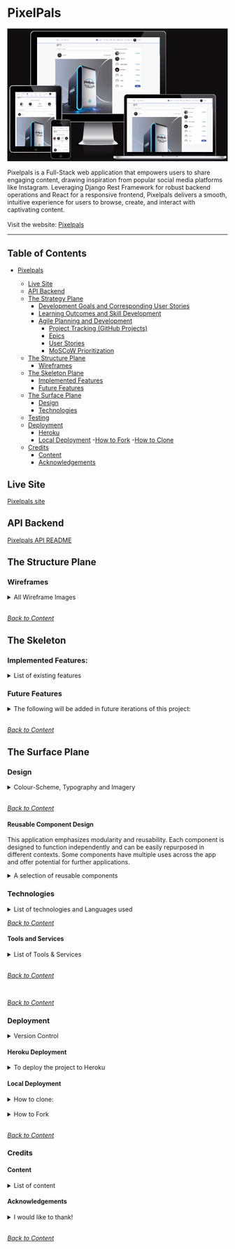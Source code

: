 # PixelPals

![x](documentation/readme-image/PixelGif.gif)

Pixelpals is a Full-Stack web application that empowers users to share engaging content, drawing inspiration from popular social media platforms like Instagram. Leveraging Django Rest Framework for robust backend operations and React for a responsive frontend, Pixelpals delivers a smooth, intuitive experience for users to browse, create, and interact with captivating content.
<br>
<br>
Visit the website: [Pixelpals](https://pixelpals-pp5-ee2d5ecf265c.herokuapp.com/)
<br>

<hr>

## Table of Contents

- [Pixelpals](#pixelpals)

  - [Live Site](#live-site)
  - [API Backend](#api-backend)
  - [The Strategy Plane](#the-strategy-plane)
    - [Development Goals and Corresponding User Stories](#development-goals-and-corresponding-user-stories)
    - [Learning Outcomes and Skill Development](#learning-outcomes-and-skill-development)
    - [Agile Planning and Development](#agile-planning-and-development)
      - [Project Tracking (GitHub Projects)](#project-tracking-github-projects)
      - [Epics](#epics)
      - [User Stories](#user-stories)
      - [MoSCoW Prioritization](#moscow-prioritization)
  - [The Structure Plane](#the-structure-plane)
    - [Wireframes](#wireframes)
  - [The Skeleton Plane](#the-skeleton-plane)
    - [Implemented Features](#implemented-features)
    - [Future Features](#future-features)
  - [The Surface Plane](#the-surface-plane)
    - [Design](#design)
    - [Technologies](#technologies)
  - [Testing](#testing)
  - [Deployment](#deployment)
    - [Heroku](#heroku-deployment)
    - [Local Deployment](#local-deployment) -[How to Fork](#how-to-fork) -[How to Clone](#how-to-clone)
  - [Credits](#credits)
    - [Content](#content)
    - [Acknowledgements](#acknowledgements)

## Live Site

[Pixelpals site](https://pixelpals-pp5-ee2d5ecf265c.herokuapp.com/)

## API Backend

[Pixelpals API README](https://github.com/Enzolita/pixelpals-backend/blob/main/README.md)

## The Structure Plane

### Wireframes

<details>
<summary>All Wireframe Images</summary>
<br>

Login/Signup

![X](documentation/wireframes/wireframe-login_register.png)

Posts Page

![X](documentation/wireframes/wireframe-posts.png)

Post Page

![X](documentation/wireframes/wireframe-postdetail.png)

Profile

![X](documentation/wireframes/wireframe-profile.png)

Report

![X](documentation/wireframes/wireframe-report.png)

Log out

![X](documentation/wireframes/wireframe-logout.png)

</details>
<br>

_<span style="color: blue;">[Back to Content](#table-of-contents)</span>_

## The Skeleton

### Implemented Features:

<details>
<summary>List of existing features</summary>
<br>

**Defensive Features**

- Authorization checks - Keeping It Secure

  - Strong Authorization Checks: We’ve got layers of protection with JWT tokens and CORS headers. Only authorized users get in!
  - Access Control: Unauthorized? Sorry, but you’ll be sent packing. We always check your credentials before you get to see any user data.

- Form validation - Smooth and Error-Free Forms

  - Data Validation: We make sure your data is good to go, both on the frontend and backend.
  - Backup and default values

- Ready for Anything

  - Profile Pics: Don’t worry about broken images—default profile pictures have got your back.
  - Auto Profiles: Every new user gets a profile automatically. No null references.

- Error pages or as better known Oops! Pages

  - Error Pages: If you wander into the unknown, a “Page Not Found” error will guide you back on track.

**General Features**

  - Responsive Design: Looks Great Everywhere: Our site adjusts beautifully across all devices.
    Complete Control

  - User Interaction - Get Involved: Like, comment, follow—get the full experience based on your authorization status. Pixelpals administrator have superuser authority and manages full CRUD.

  - CRUD Operations: 
    - Create - users can register a new user account, authenticated users can create post(s) and create a comment(s)
    - Read - authenticated users can view their posts, comments, and their profile image.
    - Update - authenticated users can update their profile image, username and password, and edit and save comments, its title and save it.
    - Delete - authenticated users can delete their own comments and posts.

**SignIn/SignUp Page** <br>

Join the Fun: Creating an account is easy-peasy. After signing up, you’ll be whisked to the sign-in page. Already signed in? You’ll head straight to the home page.

![X](documentation/existing-feat/sign-in.png)

![X](documentation/existing-feat/sign-up.png)

**Navigation Bar** <br>
Always There for You: The navigation bar adapts to whether you’re signed in or not, and it looks great on any screen size.

![x](documentation/existing-feat/iph-nav.png)

![x](documentation/existing-feat/navbar.png)

**Profile Page**
<br>
Showcase Yourself: See detailed info about users, including posts, followers, and who they follow. If you follow them, it’s highlighted. Add personal touches with a dedicated info section. Follow or hide users unless it’s your own profile. All posts from the profile owner are displayed below. Click on the three dots and edit your profile, change username, change password

![x](documentation/existing-feat/profile-edit-dropdown.png)

![x](documentation/existing-feat/full-profile-own.png)

![x](documentation/existing-feat/edit-profile-bio.png)

![x](documentation/existing-feat/edit-profile-name.png)

![x](documentation/existing-feat/edit-profile-pw.png)

**Profiles Sidebar**
<br>
Popular Profiles: Check out the most followed profiles. Follow or unfollow with a click, and enjoy a sidebar that fits perfectly on any screen. The profile sidebar is always present on screens that are large enough. On smaller screens, it appears in a smaller section above the main content, and on certain pages it is removed.

![x](documentation/existing-feat/popular-profile.png)

**Posts page**
<br>
Endless Inspiration: Browse posts infinitely! Use the search bar to find posts by title or username. Use category to filter. See your personalized feed of posts from those you follow and liked posts. Blocked users won’t show up.

![x](documentation/existing-feat/post-list.png)

Follow/unfollow

![x](documentation/existing-feat/follow-unfollow.png)

Like/unlike

![x](documentation/existing-feat/like-unlike.png)

Darkmode / Lightmode

![x](documentation/existing-feat/darkmode-lightmode.png)

**Post Page**
<br>
Dive into Details: See all the nitty-gritty about a post, including comments. Edit or delete your posts easily. Tag posts with one category, and (once the bug’s fixed) multiple hashtags. The multi-hashtag feature is hidden for now due to [BUG#68](https://github.com/JaqiKal/pixavibe-frontend/issues/68). Like the category tagging, it offers a predefined list to select/deselect multiple hashtags. However, once a post is saved, you can't change the hashtags during edits. To avoid a bad user experience, we've temporarily hidden this feature in the belly of our scrumptious app.

Owner´s post(s), me, myself and I!

![x](documentation/existing-feat/post-detail-own.png)

Edit Image, Title, Content, Category

![x](documentation/existing-feat/edit-postdetail.png)

Dropdown menu for edit and delete of individual post.

![x](documentation/existing-feat/edit-delete.png)

Edit Comments

![x](documentation/existing-feat/edit-delete-comment.png)

**Report Form**
<br>
Get in Touch: Use our report form to reach out about any issues you're experiencing or feeling. A custom made modal will thank you for your message.

![x](documentation/existing-feat/report-form.png)

![x](documentation/existing-feat/report-modal.png)
</details>

### Future Features

<details>
<summary>The following will be added in future iterations of this project:</summary>
<br>

- **Admin Page Expansion**: Enhance the admin page to manage various tasks, such as handling messages sent through the contact form. This would allow admins to respond directly to users from a dedicated admin-only page.
- **Chat/Direct Messaging**: Introduce a chat or direct messaging function to facilitate user communication.
- **Alert Notifications**: Implement alert notifications for broadcasting messages to all users.
- **Block Feature**: Users being able to block another user for whatever reason.
- **Profile Customization**: Allow users to customize their profiles with themes, backgrounds, and additional information fields.
- **Content Recommendations**: Implement a recommendation system to suggest posts, users, or hashtags based on user activity and preferences.
- **Enhanced Search**: Improve search functionality to include advanced filters and sorting options, making it easier for users to find specific content.
</details>
<br>

_<span style="color: blue;">[Back to Content](#table-of-contents)</span>_

## The Surface Plane

### Design

<details>
<summary>Colour-Scheme, Typography and Imagery</summary>
<br>
The idea of ​​the color scheme of the application is a little towards blue and neutral white due to the darkmode component,
which makes the backround either white or dark grey.
<br>

#### Typography

The main font used on the website is "DM Sans".

![font](documentation/readme-image/font-dm-sans.png)

<br>

_<span style="color: blue;">[Back to Content](#table-of-contents)</span>_

#### Imagery

The images on this website are made by leonardo.ai and borrowed from pinterest.
</details><br>

_<span style="color: blue;">[Back to Content](#table-of-contents)</span>_

#### Reusable Component Design

This application emphasizes modularity and reusability. Each component is designed to function independently and can be easily repurposed in different contexts. Some components have multiple uses across the app and offer potential for further applications.

<details>

<summary>A selection of reusable components</summary>

<br>

**Asset component**

- Purpose: Display a media asset, such as images, spinner animations, and messages.
- Props: src, message, spinner
- Usage: `const Asset` is considered a reusable component and has been reused in: NotFound.js, PostCreateForm.js, PostPage.js, PostsPage.js, PopularProfiles.js, ProfilePage.js to display a spinner whenever content is loading.
- Potential uses: Loading spinners or media placeholders in any section of the application.

**Avatar component**

- Purpose: Display user profile images.
- Props: profile, owner, image
  Usage: `const Avatar` is considered a reusable component and has been reused in: NavBar.js, Comment.js, CommentCreateForm.js, Post.js and Profile.js to handle and import the avatar for the user
- Potential uses: User profile displays, comment sections, and anywhere a user image is required.

**Darkmode / Lightmode Component**

- Purpose: This component provides the functionality to toggle between dark and light themes across the application, enhancing user experience by allowing them to choose their preferred display mode. It saves the user's selection locally (e.g., using local storage or cookies) to maintain the chosen theme across sessions and page reloads.
- Props: setTheme: Function that toggles between light and dark modes. String representing the current theme, either "light" or "dark".
- Usage: The SeclectedTheme component is reusable and has been implemented in Header.js and SettingsPage.js to enable theme switching in the application interface.
- Potential uses: It can be utilized in any part of the application where users need the option to toggle between dark and light modes, such as the homepage, user profile settings, or dashboard interfaces.

**Comment**

- Purpose: Display a comment with options to edit or delete it if the current user is the owner.
- Props: id, content, owner and more.
- Usage:`const Comment`is considered a reusable component and has been reused in: PostPage.js to fetch comments related to the specific post.
- Potential uses: Blog post comments, forum threads, product reviews, and profile pages to display user comments.

**MoreDropdown Component**

- Purpose: Provide a dropdown menu for actions like editing and deleting items. 
- Props: handleEdit (function to handle the edit action), handleDelete (function to handle the delete action).
- Usage: `const MoreDropdown` has been reused in Comment.js, Post.js and ProfilePage.js to render the dropdown menu the enable the user to edit their data.
- Potential uses: Context menus for various content types that support edit and delete actions.

**Navbar**

- Purpose: Present a navigation bar for the application, including links and user authentication options. 
- Usage: const Navbar is a reusable component and has been reused in App.js to render the navbar on the entire website, regardless of the URL path.
- Potential uses: Could be adapted for use in different applications with minimal adjustments to routing and links.

**Post**
- Purpose: Display a specific post.
- Props: id, title, content, owner and more.
- Usage: const Post is a reusable component and has been reused in PostPage.js and PostsPage.js to display post data.
- Potential uses: Featured post component, list of popular posts, forum threads, or portfolio showcases.

**ProfileDataContext and CurrentUserContext**

- Purpose: Manage user and profile data across the application.
- Usage:
  - CurrentUserContext: Provides current user data.
  - ProfileDataContext: Provides profile data, such as popular profiles.
- Used in: Various components requiring user or profile data.
- Potential uses: Any component that needs to access or manipulate user-related state efficiently.

**Profile**
- Purpose: This component is designed to render a user profile with options for following/unfollowing and block/unblock based on the current user's interaction status with the profile.
- Props: profile, owner, image
- Usage: Can be used as a Community memeber widget, Author card in blog posts, Participant list in events pages. `const Profile*  is considered a reusable component and has been reused in: PopularProfiles.js to render the profiles in the popular profiles field.
- Potential uses: Highly reusable, convenient to use anywhere where you need to show the profile/user associated with a piece of content. Community member widget, author card in blog posts, participant list in events pages.

**Custom Hooks**
- useClickOutsideToggle
  - Purpose: Handle click outside events to toggle state.
  - Usage: Can be reused in any component that needs to handle click outside functionality.
- useRedirect
  - Purpose: Redirect users based on their authentication status.
  - Usage: Can be reused in any component that needs to handle user redirects based on authentication.

**Utility Functions**
- Utility functions (e.g., date formatting, data validation)
- Purpose: General-purpose functions that can be used across different parts of the application.

</details>

### Technologies

<details>
<summary>List of technologies and Languages used</summary>
<br>

#### Language

- [HTML](https://en.wikipedia.org/wiki/HTML) is used to structure the content of the application.
- [CSS](https://en.wikipedia.org/wiki/CSS) is applied to style the application, enhancing the user interface..
- [JavaScript](https://sv.wikipedia.org/wiki/Javascript) adds interactivity to web pages, improving the user experience.
- [JSX](https://legacy.reactjs.org/docs/faq-build.html#gatsby-focus-wrapper) & [Intro JSX](https://legacy.reactjs.org/docs/introducing-jsx.html)

#### Frameworks, libraries and dependencies

- [Axios](https://axios-http.com/) - A promise-based HTTP client for both the browser and Node.js, Axios plays a key role in facilitating smooth communication between the frontend and backend. It was chosen for its ability to simplify HTTP requests to the REST API, eliminating the need to manually configure HTTP headers. Additionally, Axios supports 'interceptors', which are used to request a refresh token in the event of an HTTP 401 error. This feature enhances the user experience by keeping authenticated users signed in for up to 24 hours, rather than requiring them to sign in again after five minutes.
- [CSS Validator 0.11.0]() - A tool used to validate CSS code. It ensures that all CSS written for the project adheres to standard syntax rules and best practices. Using this validator helps in maintaining clean and error-free stylesheets, which is essential for consistent and predictable rendering across different browsers.
- [jwt-decode 3.1.2](https://www.npmjs.com/package/jwt-decode) - Used for decoding JSON web tokens, this tool has been essential for maintaining secure user authentication between the frontend and backend.
- [Multiselect React Dropdown 2.0.25]() - This component is used to provide a multi-select dropdown functionality in React applications. It allows users to select multiple options from a dropdown menu, enhancing the user interface by making it more interactive and user-friendly. This component is particularly useful for forms and filtering data where multiple selections are needed. It was chosen mostly because it is fun to try out. The functionality was proven, and very handy but unfortunately a bug in our code base is stopping us from showcasing it to users. It is going to be used for the Hashtag feature.
- [React 17.0.2](https://legacy.reactjs.org/docs/getting-started.html) - A JavaScript library for building user interfaces. An older version was chosen to stay inline with all other dependencies used as part of the Moments walkthrough which provided a base that this project was then modelled on.
- [React bootstrap 1.6.6](https://react-bootstrap.github.io/) - A frontend framework built for react that provides common components. React bootstrap was chosen to help speed up the development of this project and allow time to focused elsewhere.
- [React Router 5.3.4](https://github.com/remix-run/react-router) - This fully-featured routing library for React allowed for seamless site navigation, greatly enhancing the user experience.
- [react-infinite-scroll-component](https://www.npmjs.com/package/react-infinite-scroll-component) - Implemented to enable the loading of additional data sets upon scrolling, especially when data surpasses pagination limits.

</details>

_<span style="color: blue;">[Back to Content](#table-of-contents)</span>_

#### Tools and Services

<details>
<summary>List of Tools & Services</summary>

<br>

- [Am I Responsive?](http://ami.responsivedesign.is/) is used to show the website image on a range of devices.
- [Balsamiq](https://balsamiq.com/) is used to create wireframes.
- [CSS Validation Service](https://jigsaw.w3.org/css-validator/#validate_by_input) is used to check code ensuring that my CSS is error-free and adheres to the latest web standards.
- [DevTools](https://developer.chrome.com/docs/devtools) to help in edit pages on-the-fly and diagnose problems quickly.
- [Diffchecker - text](https://www.diffchecker.com/text-compare/) is used to check code snippets.
- [Favicon.io](https://favicon.io/) is used to create favicon.
- [Font Awesome](https://fontawesome.com/) is used for the iconography on the website.
- [Git](https://git-scm.com/) is used for version control.
- [Gitpod](https://gitpod.io) streamlines your development process by providing a pre-configured, cloud-based development environment that's instantly ready for coding.
- [Github](https://github.com/) is essential for version control, allowing you to track changes, collaborate with others (if applicable), and secure online code storage.
- [Google Dev Tools](https://developers.google.com/web/tools) is used during testing, debugging and styling.
- [Google Fonts](https://fonts.google.com/) is a catalog of free, open-source fonts. Used for typography.
- [Heroku](https://www.heroku.com) ia a platform for deploying and hosting web applications.
- [Look](https:www.looka.com) ia used for the logo and symbol.
- [Markup Validation Service](https://validator.w3.org/) is used to check code ensuring that my HTML is error-free and adheres to the latest web standards.
- [UXwing](https://uxwing.com/) is a provider of free icons free for commercial use.

</details>

<br>

_<span style="color: blue;">[Back to Content](#table-of-contents)</span>_
</details>

<br>

_<span style="color: blue;">[Back to Content](#table-of-contents)</span>_

### Deployment

<details>
<summary>Version Control</summary>
<br>
The site was created using the Gitpod editor and pushed to github to the remote repository ‘pixelpals-frontend’.
The following git commands were used throughout development to push code to the remote repo:

- `git add <file>` - This command was used to add the file(s) to the staging area before they are committed.
- `git commit -m “commit message”` - This command was used to commit changes to the local repository queue ready for the final step.
- `git push` - This command was used to push all committed code to the remote repository on github.
</details>

#### Heroku Deployment

 <details>
 <summary>To deploy the project to Heroku</summary>
 
 <br>

**Preparing the Application**

- Create and add the 'Procfile' to your application's root directory `echo web: node index.js > Procfile`. Heroku relies on this file to determine how to run your application, ensuring the correct setup of your web server. Use commands like web: `gunicorn PROJ_NAME.wsgi` in the 'Procfile' to instruct Heroku on starting your web server with Gunicorn
- Ensure you have a requirements.txt file listing all project dependencies.
- Set up necessary configuration variables in Heroku setting tab > Config Vars (eg. SECRET_KEY, DATABASE_URL, etc.).
- In your app's 'settings.py' add Heroku to ALLOWED_HOSTS

**Initial set-up**

- Sign up for a [Heroku](https://heroku.com/) account at Heroku's website.
- Download and install the Heroku Command Line Interface (CLI) to interact with Heroku from your local machine.
- Or use Heroku Web interface.

**Create Heroku App**

- Sign in or sign up to [Heroku](https://heroku.com/).
- Click the button that says "Create new app."
- Enter a unique app name.
- Choose your region from the dropdown menu.
- Click the "Create app" button.
- Scroll further down on the page, select Add Buildpack. The buildpacks will install further dependencies that are not included in the 'requirements.txt'. <br>
  It's crucial to arrange the build packs correctly! First, choose Python and then Node.js. If they're not in this sequence, you can reorder them by dragging.

**Deployment**

- Deploy by either push your code to Heroku or by connecting your GitHub repository to Heroku or using the Heroku CLI to deploy your application.
- (if applicable) Run database migrations using the Heroku CLI.
- For deploying this project, we're using GitHub as our method. After choosing GitHub, make sure to confirm the connection. Then, search for your repository name and once Heroku finds your repository - click "connect"
- Scroll down to the section "Automatic Deploys".
- Click "Enable automatic deploys" or choose "Deploy branch" and manually deploy.
- Click "Deploy branch" wait for the app to be built. Once this is done, a message should appear letting us know that the app was successfully deployed.
- Click the button "View" to see the app.

**Final Steps**

- Enable the Web Dyno, make sure the web dyno is up and running after deployment.
- Open your application from the Heroku dashboard or using the CLI command heroku open.

For more detailed instructions and troubleshooting, visit the [official Heroku Dev Center](https://devcenter.heroku.com/).

</details>

#### Local Deployment

<details>
<summary>How to clone:</summary>
<br>

Cloning a GitHub repository creates a local copy on your machine, allowing you to sync between the two locations. Here are the steps:

- Navigate to the GitHub Repository you want to clone to use locally.
- Click on the code drop down button.
- Click on HTTPS.
- Copy the repository link to the clipboard.
- Open your IDE of choice (git must be installed for the next steps). 
- Navigate to the directory where you want the clone to be created.
- Type `git clone`, and then paste the URL you copied previously. Press Enter to create your local clone.

Install Dependencies:

`npm install`

Run Application:

`npm start`

</details>
<br>

<details>
<summary>How to Fork</summary>

Most commonly, forks are used to either propose changes to someone else's project or to use someone else's project as a starting point for your own idea. In order to protect the main branch while you work on something new, essential when working as part of a team or when you want to experiment with a new feature, you will need to fork a branch.

- Log in (or sign up) to Github.
- Go to the selected repository.
- Click the Fork button in the top right corner and select create a fork.
- One can change the name of the fork and add description
- Choose to copy only the main branch or all branches to the new fork.
- Click Create a Fork. A repository should appear in your GitHub
</details>
<br>

_<span style="color: blue;">[Back to Content](#table-of-contents)</span>_

### Credits

#### Content

<details>
<summary>List of content</summary> 
<br>
Throughout the development of Pixelpals, we utilized a variety of resources to ensure the platform is robust, user-friendly, and engaging. Below is a list of documentation, blogs, tutorials, and guides that have been instrumental in crafting the features and functionality of Pixelpals:

- [Favicon, credited to](https://www.flaticon.com/free-icons/photography") Photography icons created by Vactor area- Flaticon
- Logo used was created at [Looka](https://looka.com/dashboard)
- [React Multiselect dropdown](https://www.npmjs.com/package/multiselect-react-dropdown), this library is used for handling hashtags. It helps keep the codebase cleaner and more maintainable.
- [css-validator](https://www.npmjs.com/package/css-validator) together with GPT was used to create `validate-css.js`. It was used to validate CSS.
- **Bootstrap**: Used for styling and responsive design, making the site accessible on a variety of devices - [Bootstrap documentation](https://getbootstrap.com/).
- **Sources of inspiration and guidance in general**:
  - This resources is only available to enrolled students at The Code Institute:
    - The Code Institute Diploma in Full Stack Software Development (Advanced Front-End) Walk-through project Moments (frontend)
  - [React](https://react.dev/learn) A goto place to learn.
  - [Django Rest framework](https://www.django-rest-framework.org/) A got place to learn
  - [Django & React Tutorial](https://youtu.be/JD-age0BPVo?si=vLYojx9J_rD8ZKyU), Tech with Tim, also a goto net source for inspo.
- **Testing**: Used to learn how to create test cases
  - [How to write test cases for Django Rest Framework Applications](https://rajansahu713.medium.com/mastering-the-art-of-django-test-cases-fa7b0322c9fb)
  - [Django REST framwork, Testing](https://www.django-rest-framework.org/api-guide/testing/#testingDjango)
  - [django project, testing](https://docs.djangoproject.com/en/3.2/topics/testing/)
  - [Getting started with testing in Python](https://realpython.com/python-testing/)
  - [Testing in Django (Part 1) – Best Practices and Examples](https://realpython.com/testing-in-django-part-1-best-practices-and-examples/)
  - [serie of videos - Django Testing Tutorial - What Is Testing?](https://youtu.be/qwypH3YvMKc?si=1OptYFWRajgREWh_)
  - [Unit Tests in Python || Python Tutorial || Learn Python Programming](https://youtu.be/1Lfv5tUGsn8?si=ZgIDWVjSQqTIUYYK)
  - [HTTP response status codes](https://developer.mozilla.org/en-US/docs/Web/HTTP/Status) are used in test cases to validate that the application is behaving as expected under various conditions.
  </details>

#### Acknowledgements

<details>
<summary>I would like to thank!</summary>
<br>

- My immediate and extended family, as well as my friends, who support and cheer me on!
- To all engaged fellow students at all channels and a special shout out to #community-sweden!
- Code Institutes Tutor Support service, their help has been a source of immense relief when in total panic! Also yet another channel to gain more knowhow from.
- My mentor [Jubril Akolade](https://github.com/jubrillionaire/)
</details>
<br>

_<span style="color: blue;">[Back to Content](#table-of-contents)</span>_